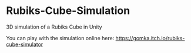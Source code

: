 # Rubiks-Cube-Simulation
3D simulation of a Rubiks Cube in Unity

You can play with the simulation online here: https://gomka.itch.io/rubiks-cube-simulator
